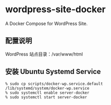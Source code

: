 # wordpress-site-docker
A Docker Compose for WordPress Site.

## 配置说明

WordPress 站点目录：/var/www/html

## 安装 Ubuntu Systemd Service

```
% sudo cp scripts/docker-wp.service.default /lib/systemd/system/docker-wp.service
% sudo systemctl enable server-docker
% sudo systemctl start server-docker
```
